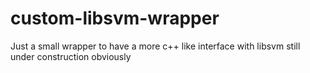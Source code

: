 custom-libsvm-wrapper
=====================

Just a small wrapper to have a more c++ like interface with libsvm
still under construction obviously
